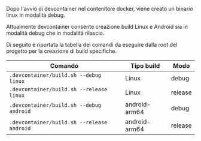 
Dopo l'avvio di devcontainer nel contenitore docker, viene creato un binario linux in modalità debug.

Attualmente devcontainer consente creazione build Linux e Android sia in modalità debug che in modalità rilascio.

Di seguito è riportata la tabella dei comandi da eseguire dalla root del progetto per la creazione di build specifiche.

Comando|Tipo build|Modo
-|-|-|
`.devcontainer/build.sh --debug linux`|Linux|debug
`.devcontainer/build.sh --release linux`|Linux|release
`.devcontainer/build.sh --debug android`|android-arm64|debug
`.devcontainer/build.sh --release android`|android-arm64|release

